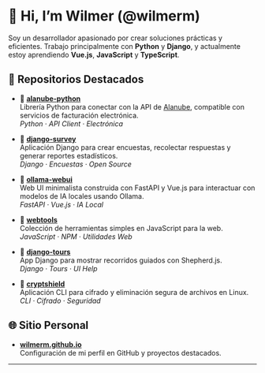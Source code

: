 # 👋 Hi, I’m Wilmer (@wilmerm)

Soy un desarrollador apasionado por crear soluciones prácticas y eficientes. Trabajo principalmente con **Python** y **Django**, y actualmente estoy aprendiendo **Vue.js**, **JavaScript** y **TypeScript**.

## 🚀 Repositorios Destacados

- 🔗 [**alanube-python**](https://github.com/wilmerm/alanube-python)  
  Librería Python para conectar con la API de [Alanube](https://alanube.com), compatible con servicios de facturación electrónica.  
  _Python · API Client · Electrónica_

- 🔗 [**django-survey**](https://github.com/wilmerm/django-survey)  
  Aplicación Django para crear encuestas, recolectar respuestas y generar reportes estadísticos.  
  _Django · Encuestas · Open Source_

- 🔗 [**ollama-webui**](https://github.com/wilmerm/ollama-webui)  
  Web UI minimalista construida con FastAPI y Vue.js para interactuar con modelos de IA locales usando Ollama.  
  _FastAPI · Vue.js · IA Local_

- 🔗 [**webtools**](https://github.com/wilmerm/webtools)  
  Colección de herramientas simples en JavaScript para la web.  
  _JavaScript · NPM · Utilidades Web_

- 🔗 [**django-tours**](https://github.com/wilmerm/django-tours)  
  App Django para mostrar recorridos guiados con Shepherd.js.  
  _Django · Tours · UI Help_

- 🔗 [**cryptshield**](https://github.com/wilmerm/cryptshield)  
  Aplicación CLI para cifrado y eliminación segura de archivos en Linux.  
  _CLI · Cifrado · Seguridad_

## 🌐 Sitio Personal

- [**wilmerm.github.io**](https://wilmerm.github.io)  
  Configuración de mi perfil en GitHub y proyectos destacados.

---

<!---
wilmerm/wilmerm is a ✨ special ✨ repository because its `README.md` (this file) appears on your GitHub profile.
You can click the Preview link to take a look at your changes.
--->
